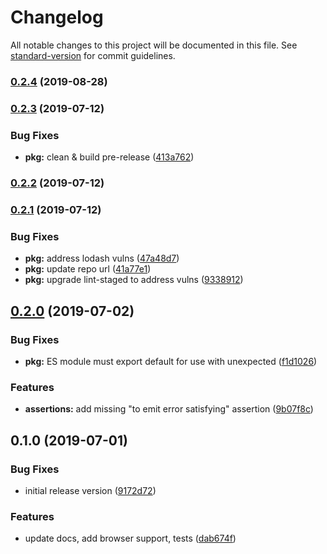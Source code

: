# Changelog

All notable changes to this project will be documented in this file. See [standard-version](https://github.com/conventional-changelog/standard-version) for commit guidelines.

### [0.2.4](https://github.com/IBM/unexpected-rxjs/compare/v0.2.3...v0.2.4) (2019-08-28)

### [0.2.3](https://github.com/IBM/unexpected-rxjs/compare/v0.2.2...v0.2.3) (2019-07-12)

### Bug Fixes

- **pkg:** clean & build pre-release ([413a762](https://github.com/IBM/unexpected-rxjs/commit/413a762))

### [0.2.2](https://github.com/IBM/unexpected-rxjs/compare/v0.2.1...v0.2.2) (2019-07-12)

### [0.2.1](https://github.com/IBM/unexpected-rxjs/compare/v0.2.0...v0.2.1) (2019-07-12)

### Bug Fixes

- **pkg:** address lodash vulns ([47a48d7](https://github.com/IBM/unexpected-rxjs/commit/47a48d7))
- **pkg:** update repo url ([41a77e1](https://github.com/IBM/unexpected-rxjs/commit/41a77e1))
- **pkg:** upgrade lint-staged to address vulns ([9338912](https://github.com/IBM/unexpected-rxjs/commit/9338912))

## [0.2.0](https://github.com/IBM/unexpected-rxjs/compare/v0.1.0...v0.2.0) (2019-07-02)

### Bug Fixes

- **pkg:** ES module must export default for use with unexpected ([f1d1026](https://github.com/IBM/unexpected-rxjs/commit/f1d1026))

### Features

- **assertions:** add missing "to emit error satisfying" assertion ([9b07f8c](https://github.com/IBM/unexpected-rxjs/commit/9b07f8c))

## 0.1.0 (2019-07-01)

### Bug Fixes

- initial release version ([9172d72](https://github.com/IBM/unexpected-rxjs/commit/9172d72))

### Features

- update docs, add browser support, tests ([dab674f](https://github.com/IBM/unexpected-rxjs/commit/dab674f))
